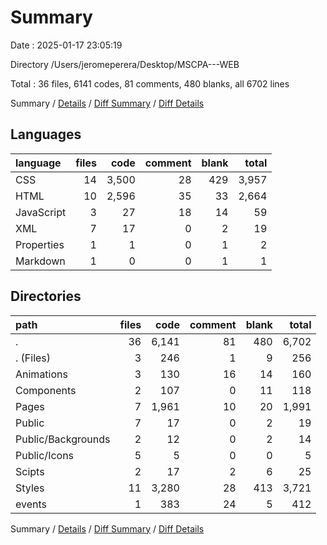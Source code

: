 # Summary

Date : 2025-01-17 23:05:19

Directory /Users/jeromeperera/Desktop/MSCPA---WEB

Total : 36 files,  6141 codes, 81 comments, 480 blanks, all 6702 lines

Summary / [Details](details.md) / [Diff Summary](diff.md) / [Diff Details](diff-details.md)

## Languages
| language | files | code | comment | blank | total |
| :--- | ---: | ---: | ---: | ---: | ---: |
| CSS | 14 | 3,500 | 28 | 429 | 3,957 |
| HTML | 10 | 2,596 | 35 | 33 | 2,664 |
| JavaScript | 3 | 27 | 18 | 14 | 59 |
| XML | 7 | 17 | 0 | 2 | 19 |
| Properties | 1 | 1 | 0 | 1 | 2 |
| Markdown | 1 | 0 | 0 | 1 | 1 |

## Directories
| path | files | code | comment | blank | total |
| :--- | ---: | ---: | ---: | ---: | ---: |
| . | 36 | 6,141 | 81 | 480 | 6,702 |
| . (Files) | 3 | 246 | 1 | 9 | 256 |
| Animations | 3 | 130 | 16 | 14 | 160 |
| Components | 2 | 107 | 0 | 11 | 118 |
| Pages | 7 | 1,961 | 10 | 20 | 1,991 |
| Public | 7 | 17 | 0 | 2 | 19 |
| Public/Backgrounds | 2 | 12 | 0 | 2 | 14 |
| Public/Icons | 5 | 5 | 0 | 0 | 5 |
| Scipts | 2 | 17 | 2 | 6 | 25 |
| Styles | 11 | 3,280 | 28 | 413 | 3,721 |
| events | 1 | 383 | 24 | 5 | 412 |

Summary / [Details](details.md) / [Diff Summary](diff.md) / [Diff Details](diff-details.md)